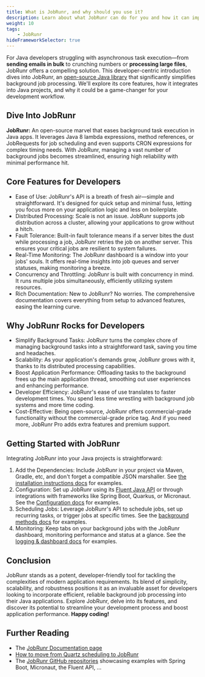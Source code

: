 ```yaml
---
title: What is JobRunr, and why should you use it?
description: Learn about what JobRunr can do for you and how it can improve your daily development workflow.
weight: 10  
tags:
    - JobRunr
hideFrameworkSelector: true
---
```

For Java developers struggling with asynchronous task execution—from __sending emails in bulk__ to crunching numbers or __processing large files__, JobRunr offers a compelling solution. This developer-centric introduction dives into JobRunr, an [open-source Java library](https://github.com/jobrunr/jobrunr) that significantly simplifies background job processing. We'll explore its core features, how it integrates into Java projects, and why it could be a game-changer for your development workflow.

## Dive Into JobRunr

**JobRunr:** An open-source marvel that eases background task execution in Java apps. It leverages Java 8 lambda expressions, method references, or JobRequests for job scheduling and even supports CRON expressions for complex timing needs. With JobRunr, managing a vast number of background jobs becomes streamlined, ensuring high reliability with minimal performance hit.

## Core Features for Developers

- Ease of Use: JobRunr's API is a breath of fresh air—simple and straightforward. It's designed for quick setup and minimal fuss, letting you focus more on your application logic and less on boilerplate.
- Distributed Processing: Scale is not an issue. JobRunr supports job distribution across a cluster, allowing your applications to grow without a hitch.
- Fault Tolerance: Built-in fault tolerance means if a server bites the dust while processing a job, JobRunr retries the job on another server. This ensures your critical jobs are resilient to system failures.
- Real-Time Monitoring: The JobRunr dashboard is a window into your jobs' souls. It offers real-time insights into job queues and server statuses, making monitoring a breeze.
- Concurrency and Throttling: JobRunr is built with concurrency in mind. It runs multiple jobs simultaneously, efficiently utilizing system resources.
- Rich Documentation: New to JobRunr? No worries. The comprehensive documentation covers everything from setup to advanced features, easing the learning curve.


## Why JobRunr Rocks for Developers

- Simplify Background Tasks: JobRunr turns the complex chore of managing background tasks into a straightforward task, saving you time and headaches.
- Scalability: As your application's demands grow, JobRunr grows with it, thanks to its distributed processing capabilities.
- Boost Application Performance: Offloading tasks to the background frees up the main application thread, smoothing out user experiences and enhancing performance.
- Developer Efficiency: JobRunr's ease of use translates to faster development times. You spend less time wrestling with background job systems and more time coding.
- Cost-Effective: Being open-source, JobRunr offers commercial-grade functionality without the commercial-grade price tag. And if you need more, JobRunr Pro adds extra features and premium support.


## Getting Started with JobRunr

Integrating JobRunr into your Java projects is straightforward:

1. Add the Dependencies: Include JobRunr in your project via Maven, Gradle, etc, and don't forget a compatible JSON marshaller. See [the installation instructions docs](/en/documentation/installation/) for examples. 
2. Configuration: Set up JobRunr using its [Fluent Java API](/en/documentation/configuration/fluent/) or through integrations with frameworks like Spring Boot, Quarkus, or Micronaut. See the [Configuration docs](/en/documentation/configuration/) for examples.
3. Scheduling Jobs: Leverage JobRunr's API to schedule jobs, set up recurring tasks, or trigger jobs at specific times. See the [background methods docs](/en/documentation/background-methods/) for examples.
4. Monitoring: Keep tabs on your background jobs with the JobRunr dashboard, monitoring performance and status at a glance. See the [logging & dashboard docs](/en/documentation/background-methods/logging-progress/) for examples.


## Conclusion

JobRunr stands as a potent, developer-friendly tool for tackling the complexities of modern application requirements. Its blend of simplicity, scalability, and robustness positions it as an invaluable asset for developers looking to incorporate efficient, reliable background job processing into their Java applications. Explore JobRunr, delve into its features, and discover its potential to streamline your development process and boost application performance. **Happy coding!**


## Further Reading

- The [JobRunr Documentation page](/en/documentation/)
- [How to move from Quartz scheduling to JobRunr](/en/blog/2023-02-20-moving-from-quartz-scheduler-to-jobrunr/)
- The [JobRunr GitHub repositories](https://github.com/jobrunr) showcasing examples with Spring Boot, Micronaut, the Fluent API, ...
